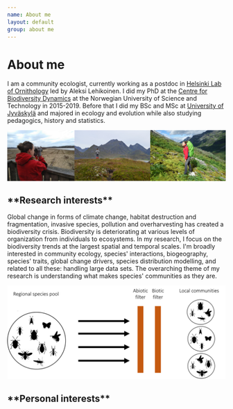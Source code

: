 ```yaml
---
name: About me
layout: default
group: about me
---
```


<h1 class="page-header text-center"> About me </h1>

I am a community ecologist, currently working as a postdoc in [Helsinki Lab of Ornithology](https://www.luomus.fi/fi/helsinki-lab-ornithology) led by Aleksi Lehikoinen. I did my PhD at the [Centre for Biodiversity Dynamics](https://www.ntnu.edu/cbd) at the Norwegian University of Science and Technology in 2015-2019. Before that I did my BSc and MSc at [University of Jyväskylä](https://www.jyu.fi/en) and majored in ecology and evolution while also studying pedagogics, history and statistics.

<img src="/static/img/about_me_pictures.png" class="img-responsive center-block" alt="Hiking near and far"/>

<h2 class="page-header text-justify"> **Research interests** </h2> 

Global change in forms of climate change, habitat destruction and fragmentation, invasive species, pollution and overharvesting has created a biodiversity crisis. Biodiversity is deteriorating at various levels of organization from individuals to ecosystems. In my research, I focus on the biodiversity trends at the largest spatial and temporal scales. I'm broadly interested in community ecology, species' interactions, biogeography, species' traits, global change drivers, species distribution modelling, and related to all these: handling large data sets. The overarching theme of my research is understanding what makes species' communities as they are.

<img src="/static/img/filtering.png" class="img-responsive center-block" alt="Community assembly theory"/>

<h2 class="page-header text-justify"> **Personal interests** </h2> 

